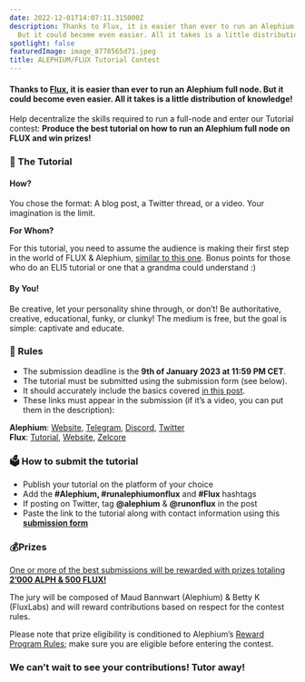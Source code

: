 ```yaml
---
date: 2022-12-01T14:07:11.315000Z
description: Thanks to Flux, it is easier than ever to run an Alephium full node.
  But it could become even easier. All it takes is a little distribution…
spotlight: false
featuredImage: image_8778565d71.jpeg
title: ALEPHIUM/FLUX Tutorial Contest
---
```


#### Thanks to <a href="https://runonflux.io/" >Flux</a>, it is easier than ever to run an Alephium full node. But it could become even easier. All it takes is a little distribution of knowledge!

Help decentralize the skills required to run a full-node and enter our Tutorial contest: **Produce the best tutorial on how to run an Alephium full node on FLUX and win prizes!**

### 🏫 The Tutorial

#### How?

You chose the format: A blog post, a Twitter thread, or a video. Your imagination is the limit.

**For Whom?**

For this tutorial, you need to assume the audience is making their first step in the world of FLUX & Alephium, <a href="/news/post/host-your-alephium-node-via-the-flux-marketplace-2f3a5ab85263" >similar to this one</a>. Bonus points for those who do an ELI5 tutorial or one that a grandma could understand :)

#### By You!

Be creative, let your personality shine through, or don’t! Be authoritative, creative, educational, funky, or clunky! The medium is free, but the goal is simple: captivate and educate.

### 📝 Rules

- The submission deadline is the **9th of January 2023 at 11:59 PM CET**.
- The tutorial must be submitted using the submission form (see below).
- It should accurately include the basics covered <a href="/news/post/host-your-alephium-node-via-the-flux-marketplace-2f3a5ab85263" >in this post</a>.
- These links must appear in the submission (if it’s a video, you can put them in the description):

**Alephium**: [Website](/), <a href="https://t.me/alephiumgroup" >Telegram</a>, [Discord](/discord), <a href="https://twitter.com/alephium" >Twitter</a>  
**Flux**: <a href="/news/post/host-your-alephium-node-via-the-flux-marketplace-2f3a5ab85263" >Tutorial</a>, <a href="https://runonflux.io/" >Website</a>, <a href="https://zelcore.io/" >Zelcore</a>

### 🗳️ How to submit the tutorial

- Publish your tutorial on the platform of your choice
- Add the **\#Alephium, \#runalephiumonflux** and **\#Flux** hashtags
- If posting on Twitter, tag **@alephium** & **@runonflux** in the post
- Paste the link to the tutorial along with contact information using this <a href="https://forms.gle/ZCTn3nYVpUhwCKVQ8" ><strong>submission form</strong></a>

### 💰Prizes

<a href="https://medium.com/m/callback/email?token=ab1ef79cb161&amp;operation=login&amp;state=medium&amp;source=email-e53ef0fb4f3e-1670944837875-auth.login------0-------------------cf81e380_6f4f_488c_ac52_86fdfd8f04a6" >One or more of the best submissions will be rewarded with prizes totaling <strong>2’000 ALPH &amp; 500 FLUX!</strong></a>

The jury will be composed of Maud Bannwart (Alephium) & Betty K (FluxLabs) and will reward contributions based on respect for the contest rules.

Please note that prize eligibility is conditioned to Alephium’s <a href="https://github.com/alephium/community/blob/master/RewardProgramRules.md" >Reward Program Rules</a>; make sure you are eligible before entering the contest.

### We can’t wait to see your contributions! Tutor away!
